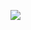 ![](https://github-readme-stats.vercel.app/api?username=blkcor)

<!--START_SECTION:waka-->
<!--END_SECTION:waka-->



